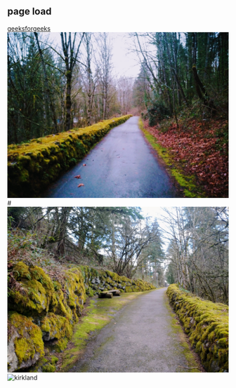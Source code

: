 ## page load
[geeksforgeeks](https://www.geeksforgeeks.org/how-to-run-a-function-when-the-page-is-loaded-in-javascript/)<br/>
![trail](trail.jpeg "Trail")
#![bench](bench.jpeg "Bench")
![kirkland](kirkland_google.jpeg "kirkland_trail")
